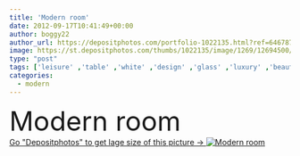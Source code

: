 ```yaml
---
title: 'Modern room'
date: 2012-09-17T10:41:49+00:00
author: boggy22
author_url: https://depositphotos.com/portfolio-1022135.html?ref=64678756
image: https://st.depositphotos.com/thumbs/1022135/image/1269/12694500/api_thumb_450.jpg?forcejpeg=true
type: "post"
tags: ['leisure' ,'table' ,'white' ,'design' ,'glass' ,'luxury' ,'beautiful' ,'decoration' ,'new' ,'decor' ,'comfortable' ,'plant' ,'light' ,'chair' ,'black' ,'style' ,'carpet' ,'pillow' ,'modern' ,'architecture' ,'estate' ,'house' ,'window' ,'lamp' ,'relax' ,'interior' ,'home' ,'elegant' ,'lifestyle' ,'furniture' ,'room' ,'wood' ,'indoors' ,'mansion' ,'floor' ,'Rug' ,'living' ,'comfort' ,'apartment' ,'residential' ,'seat' ,'sofa' ,'contemporary' ,'couch' ,'fireplace' ,'hotel' ,'interiors' ,'de' ,'interiores' ,'Luxury Hotel' ]
categories: 
  - modern
---
```

<div aling="center">
            <font size="60"> Modern room</font>   
</div>
<div>
    <a href='https://st.depositphotos.com/thumbs/1022135/image/1269/12694500/api_thumb_450.jpg?forcejpeg=true?ref=64678756' target=_blank > Go "Depositphotos" to get lage size of this picture ->
        <img href='https://st.depositphotos.com/thumbs/1022135/image/1269/12694500/api_thumb_450.jpg?forcejpeg=true?ref=64678756' src='https://st.depositphotos.com/1022135/1269/i/950/depositphotos_12694500-stock-photo-modern-room.jpg?forcejpeg=true' alt='Modern room' >
    </a>
</div>
